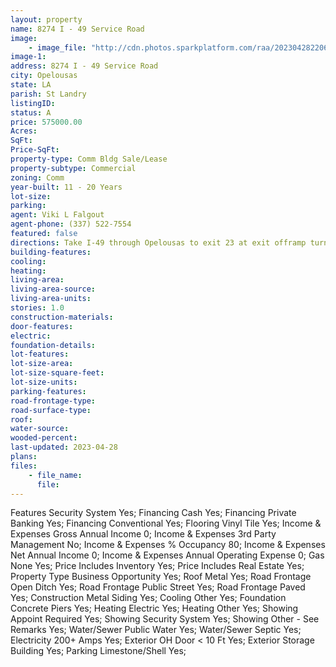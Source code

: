 ```yaml
---
layout: property
name: 8274 I - 49 Service Road 
image:
    - image_file: "http://cdn.photos.sparkplatform.com/raa/20230428220658664280000000.jpg"
image-1:
address: 8274 I - 49 Service Road 
city: Opelousas
state: LA
parish: St Landry
listingID: 
status: A
price: 575000.00
Acres: 
SqFt: 
Price-SqFt: 
property-type: Comm Bldg Sale/Lease
property-subtype: Commercial
zoning: Comm
year-built: 11 - 20 Years
lot-size: 
parking: 
agent: Viki L Falgout
agent-phone: (337) 522-7554
featured: false
directions: Take I-49 through Opelousas to exit 23 at exit offramp turn right and take the first right onto the service road near the Valero gas station property is on the left.
building-features: 
cooling: 
heating: 
living-area: 
living-area-source: 
living-area-units: 
stories: 1.0
construction-materials: 
door-features: 
electric: 
foundation-details: 
lot-features: 
lot-size-area: 
lot-size-square-feet: 
lot-size-units: 
parking-features: 
road-frontage-type: 
road-surface-type: 
roof: 
water-source: 
wooded-percent: 
last-updated: 2023-04-28
plans: 
files:
    - file_name:
      file:
---
```

Features	Security System	Yes;
Financing	Cash	Yes;
Financing	Private Banking	Yes;
Financing	Conventional	Yes;
Flooring	Vinyl Tile	Yes;
Income & Expenses	Gross Annual Income	0;
Income & Expenses	3rd Party Management	No;
Income & Expenses	% Occupancy	80;
Income & Expenses	Net Annual Income	0;
Income & Expenses	Annual Operating Expense	0;
Gas	None	Yes;
Price Includes	Inventory	Yes;
Price Includes	Real Estate	Yes;
Property Type	Business Opportunity	Yes;
Roof	Metal	Yes;
Road Frontage	Open Ditch	Yes;
Road Frontage	Public Street	Yes;
Road Frontage	Paved	Yes;
Construction	Metal Siding	Yes;
Cooling	Other	Yes;
Foundation	Concrete Piers	Yes;
Heating	Electric	Yes;
Heating	Other	Yes;
Showing	Appoint Required	Yes;
Showing	Security System	Yes;
Showing	Other - See Remarks	Yes;
Water/Sewer	Public Water	Yes;
Water/Sewer	Septic	Yes;
Electricity	200+ Amps	Yes;
Exterior	OH Door < 10 Ft	Yes;
Exterior	Storage Building	Yes;
Parking	Limestone/Shell	Yes;


